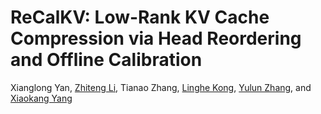# ReCalKV: Low-Rank KV Cache Compression via Head Reordering and Offline Calibration

Xianglong Yan, [Zhiteng Li](https://zhitengli.github.io), Tianao Zhang, [Linghe Kong]([https://zhitengli.github.io](https://www.cs.sjtu.edu.cn/~linghe.kong/)), [Yulun Zhang](http://yulunzhang.com/), and [Xiaokang Yang]([http://yulunzhang.com/](https://english.seiee.sjtu.edu.cn/english/detail/842_802.htm))
